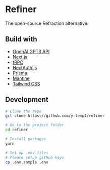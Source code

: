 # Refiner

The open-source Refraction alternative.

## Build with

- [OpenAI GPT3 API](https://openai.com/product)
- [Next.js](https://nextjs.org)
- [tRPC](https://trpc.io)
- [NextAuth.js](https://next-auth.js.org)
- [Prisma](https://prisma.io)
- [Mantine](https://mantine.dev)
- [Tailwind CSS](https://tailwindcss.com)

## Development

```sh
# Clone the repo
git clone https://github.com/y-temp4/refiner

# Go to the project folder
cd refiner

# Install packages
yarn

# Set up .env files
# Please setup github keys
cp .env.sample .env
```
